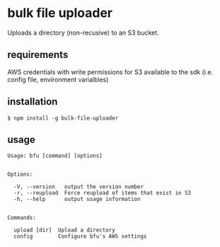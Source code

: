 # bulk file uploader

Uploads a directory (non-recusive) to an S3 bucket.

## requirements

AWS credentials with write permissions for S3 available to the sdk (i.e. config file, environment varialbles)

## installation 

`$ npm install -g bulk-file-uploader`

## usage

```
Usage: bfu [command] [options]


Options:

  -V, --version   output the version number
  -r, --reupload  Force reupload of items that exist in S3
  -h, --help      output usage information


Commands:

  upload [dir]  Upload a directory
  config        Configure bfu's AWS settings
```